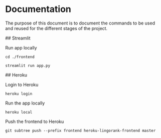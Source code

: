 # Documentation

The purpose of this document is to document the commands to be used and reused for the different stages of the project.

## Streamlit

Run app locally

```console
cd ./frontend

streamlit run app.py
```

## Heroku

Login to Heroku

```console
heroku login
```

Run the app locally

```console
heroku local
```

Push the frontend to Heroku

```console
git subtree push --prefix frontend heroku-lingorank-frontend master
```
